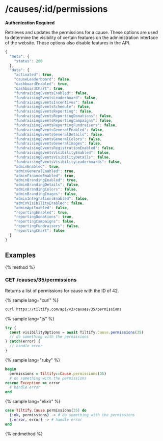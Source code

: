 # /causes/:id/permissions

**Authenication Required**

Retrieves and updates the permissions for a cause. These options are
used to determine the visibility of certain features on the administration
interface of the website. These options also disable features in the API.

```js
{
  "meta": {
    "status": 200
  },
  "data": {
    "activated": true,
    "causeLeaderboard": false,
    "dashboardEnabled": true,
    "dashboardChart": true,
    "fundraisingEventsEnabled": false,
    "fundraisingEventsLeaderboard": false,
    "fundraisingEventsIncentives": false,
    "fundraisingEventsSchedule": false,
    "fundraisingEventsReporting": false,
    "fundraisingEventsReportingDonations": false,
    "fundraisingEventsReportingCampaigns": false,
    "fundraisingEventsReportingFundraisers": false,
    "fundraisingEventsGeneralEnabled": false,
    "fundraisingEventsGeneralDetails": false,
    "fundraisingEventsGeneralColors": false,
    "fundraisingEventsGeneralImages": false,
    "fundraisingEventsRegistrationEnabled": false,
    "fundraisingEventsVisibilityEnabled": false,
    "fundraisingEventsVisibilityDetails": false,
    "fundraisingEventsVisibilityLeaderboards": false,
    "adminEnabled": true,
    "adminGeneralEnabled": true,
    "adminFinanceEnabled": true,
    "adminBrandingEnabled": true,
    "adminBrandingDetails": false,
    "adminBrandingColors": false,
    "adminBrandingImages": false,
    "adminIntegrationsEnabled": false,
    "adminVisibilityEnabled": false,
    "adminApiEnabled": false,
    "reportingEnabled": true,
    "reportingDonations": true,
    "reportingCampaigns": false,
    "reportingFundraisers": false,
    "reportingChart": false
  }
}
```

## Examples

{% method %}
### GET /causes/35/permissions
Returns a list of permissions for cause with the ID of 42.

{% sample lang="curl" %}
```bash
curl https://tiltify.com/api/v3/causes/35/permissions
```

{% sample lang="js" %}
```js
try {
  const visibilityOptions = await Tiltify.Cause.permissions(35)
  // do something with the permissions
} catch(error) {
  // handle error
}
```

{% sample lang="ruby" %}
```ruby
begin
  permissions = Tiltify::Cause.permissions(35)
  # do something with the permissions
rescue Exception => error
  # handle error
end
```

{% sample lang="elixir" %}
```elixir
case Tiltify.Cause.permissions(35) do
  {:ok, permissions} -> # do something with the permissions
  {:error, error} -> # handle error
end
```

{% endmethod %}
